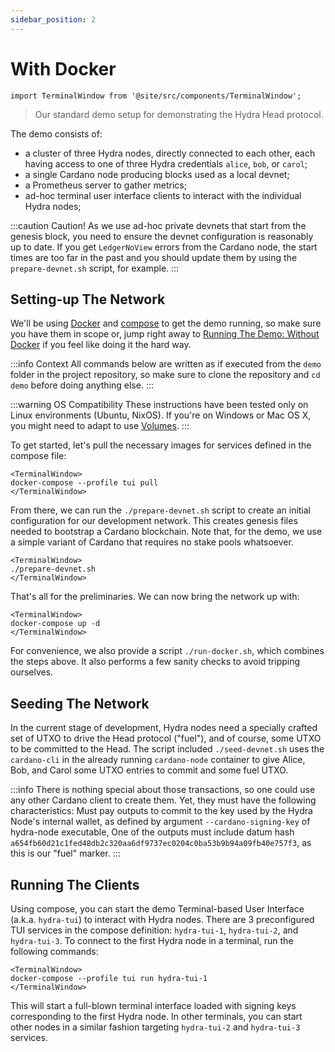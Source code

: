 ```yaml
---
sidebar_position: 2
---
```


# With Docker

```mdx-code-block
import TerminalWindow from '@site/src/components/TerminalWindow';
```

> Our standard demo setup for demonstrating the Hydra Head protocol.

The demo consists of:

- a cluster of three Hydra nodes, directly connected to each other, each having access to one of three Hydra credentials `alice`, `bob`, or `carol`;
- a single Cardano node producing blocks used as a local devnet;
- a Prometheus server to gather metrics;
- ad-hoc terminal user interface clients to interact with the individual Hydra nodes;

:::caution Caution!
As we use ad-hoc private devnets that start from the genesis block, you need to ensure the devnet configuration is reasonably up to date. If you get `LedgerNoView` errors from the Cardano node, the start times are too far in the past and you should update them by using the `prepare-devnet.sh` script, for example.
:::

## Setting-up The Network

We'll be using [Docker](https://www.docker.com/get-started) and [compose](https://www.docker.com/get-started) to get the demo running, so make sure you have them in scope or, jump right away to [Running The Demo: Without Docker](/docs/getting-started/demo/without-docker) if you feel like doing it the hard way.

:::info Context
All commands below are written as if executed from the `demo` folder in the project repository, so make sure to clone the repository and `cd demo` before doing anything else.
:::

:::warning OS Compatibility
These instructions have been tested only on Linux environments (Ubuntu, NixOS). If you're on Windows or Mac OS X, you might need to adapt to use [Volumes](https://docs.docker.com/storage/volumes/).
:::

To get started, let's pull the necessary images for services defined in the compose file:

```mdx-code-block
<TerminalWindow>
docker-compose --profile tui pull
</TerminalWindow>
```

From there, we can run the `./prepare-devnet.sh` script to create an initial configuration for our development network. This creates genesis files needed to bootstrap a Cardano blockchain. Note that, for the demo, we use a simple variant of Cardano that requires no stake pools whatsoever.

```mdx-code-block
<TerminalWindow>
./prepare-devnet.sh
</TerminalWindow>
```

That's all for the preliminaries. We can now bring the network up with:

```mdx-code-block
<TerminalWindow>
docker-compose up -d
</TerminalWindow>
```

For convenience, we also provide a script `./run-docker.sh`, which combines the steps above. It also performs a few sanity checks to avoid tripping ourselves.

## Seeding The Network

In the current stage of development, Hydra nodes need a specially crafted set of UTXO to drive the Head protocol ("fuel"), and of course, some UTXO to be committed to the Head.
The script included `./seed-devnet.sh` uses the `cardano-cli` in the already running `cardano-node` container to give Alice, Bob, and Carol some UTXO entries to commit and some fuel UTXO.

:::info
There is nothing special about those transactions, so one could use any other Cardano client to create them. Yet, they must have the following characteristics:
Must pay outputs to commit to the key used by the Hydra Node's internal wallet, as defined by argument `--cardano-signing-key` of hydra-node executable,
One of the outputs must include datum hash `a654fb60d21c1fed48db2c320aa6df9737ec0204c0ba53b9b94a09fb40e757f3`, as this is our "fuel" marker.
:::

## Running The Clients

Using compose, you can start the demo Terminal-based User Interface (a.k.a. `hydra-tui`) to interact with Hydra nodes. There are 3 preconfigured TUI services in the compose definition: `hydra-tui-1`, `hydra-tui-2`, and `hydra-tui-3`. To connect to the first Hydra node in a terminal, run the following commands:

```mdx-code-block
<TerminalWindow>
docker-compose --profile tui run hydra-tui-1
</TerminalWindow>
```

This will start a full-blown terminal interface loaded with signing keys corresponding to the first Hydra node. In other terminals, you can start other nodes in a similar fashion targeting `hydra-tui-2` and `hydra-tui-3` services.
